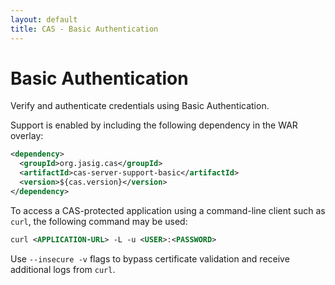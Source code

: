 ```yaml
---
layout: default
title: CAS - Basic Authentication
---
```


# Basic Authentication
Verify and authenticate credentials using Basic Authentication.

Support is enabled by including the following dependency in the WAR overlay:

```xml
<dependency>
  <groupId>org.jasig.cas</groupId>
  <artifactId>cas-server-support-basic</artifactId>
  <version>${cas.version}</version>
</dependency>
```

To access a CAS-protected application using a command-line client such as `curl`, the following command may be used:

```xml
curl <APPLICATION-URL> -L -u <USER>:<PASSWORD>
```

Use `--insecure -v` flags to bypass certificate validation and receive additional logs from `curl`. 
